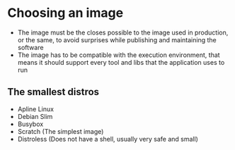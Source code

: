 # Choosing an image

- The image must be the closes possible to the image used in production, or the same, to avoid surprises while publishing and maintaining the software
- The image has to be compatible with the execution environment, that means it should support every tool and libs that the application uses to run

## The smallest distros

- Apline Linux
- Debian Slim
- Busybox
- Scratch (The simplest image)
- Distroless (Does not have a shell, usually very safe and small)
